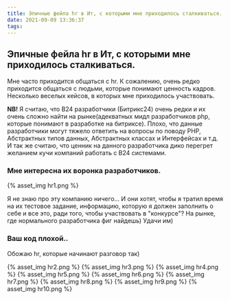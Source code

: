 ```yaml
---
title: Эпичные фейла hr в Ит, с которыми мне приходилось сталкиваться.
date: 2021-09-09 13:36:37
tags:
---
```

## Эпичные фейла hr в Ит, с которыми мне приходилось сталкиваться.

Мне часто приходится общаться с hr. К сожалению, очень редко приходится общаться с людьми, которые понимают ценность кадров. Несколько веселых кейсов, в которых мне приходилось участвовать.

**NB!**  Я считаю, что B24 разработчики (Битрикс24) очень редки и их очень сложно найти на рынке(адекватных мидл разработчиков php, которые понимают в разработке на битриксе). Плохо, что данные разработчики могут тяжело ответить на вопросы по поводу PHP, Абстрактных типов данных, Абстрактных классах и Интерфейсах и т.д. И так же считаю, что ценник на данного разработчика дико перегрет желанием кучи компаний работать с B24 системами.

### Мне интересна их воронка разработчиков.

{% asset_img hr1.png %}

Я не знаю про эту компанию ничего... И они хотят, чтобы я тратил время на их тестовое задание, информацию, которую я должен заполнить о себе и все это, ради того, чтобы участвовать в "конкурсе"? На рынке, где нормального разработчика  фиг найдешь) Удачи им)

### Ваш код плохой..

Обожаю hr, которые начинают разговор так)

{% asset_img hr2.png %}
{% asset_img hr3.png %}
{% asset_img hr4.png %}
{% asset_img hr5.png %}
{% asset_img hr6.png %}
{% asset_img hr7.png %}
{% asset_img hr8.png %}
{% asset_img hr9.png %}
{% asset_img hr10.png %}
